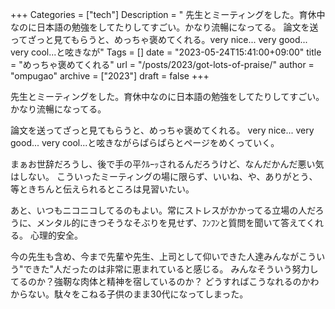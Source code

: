 +++
Categories = ["tech"]
Description = " 先生とミーティングをした。育休中なのに日本語の勉強をしてたりしてすごい。かなり流暢になってる。  論文を送ってざっと見てもらうと、めっちゃ褒めてくれる。very nice... very good... very cool...と呟きなが"
Tags = []
date = "2023-05-24T15:41:00+09:00"
title = "めっちゃ褒めてくれる"
url = "/posts/2023/got-lots-of-praise/"
author = "ompugao"
archive = ["2023"]
draft = false
+++

<body>
<p>先生とミーティングをした。育休中なのに日本語の勉強をしてたりしてすごい。かなり流暢になってる。</p>

<p>論文を送ってざっと見てもらうと、めっちゃ褒めてくれる。
very nice... very good... very cool...と呟きながらぱらぱらとページをめくっていく。</p>

<p>まぁお世辞だろうし、後で手の平ｸﾙｰｯされるんだろうけど、なんだかんだ悪い気はしない。
こういったミーティングの場に限らず、いいね、や、ありがとう、等ときちんと伝えられるところは見習いたい。</p>

<p>あと、いつもニコニコしてるのもよい。常にストレスがかかってる立場の人だろうに、メンタル的にきつそうなそぶりを見せず、ﾌﾝﾌﾝと質問を聞いて答えてくれる。
心理的安全。</p>

<p>今の先生も含め、今まで先輩や先生、上司として仰いできた人達みんながこういう"できた"人だったのは非常に恵まれていると感じる。
みんなそういう努力してるのか？強靭な肉体と精神を宿しているのか？
どうすればこうなれるのかわからない。駄々をこねる子供のまま30代になってしまった。</p>
</body>
